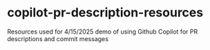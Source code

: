 # copilot-pr-description-resources
Resources used for 4/15/2025 demo of using Github Copilot for PR descriptions and commit messages
